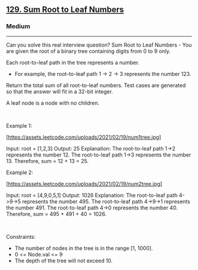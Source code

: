 <h2><a href="https://leetcode.com/problems/sum-root-to-leaf-numbers/">129. Sum Root to Leaf Numbers</a></h2><h3>Medium</h3><hr>Can you solve this real interview question? Sum Root to Leaf Numbers - You are given the root of a binary tree containing digits from 0 to 9 only.

Each root-to-leaf path in the tree represents a number.

 * For example, the root-to-leaf path 1 -> 2 -> 3 represents the number 123.

Return the total sum of all root-to-leaf numbers. Test cases are generated so that the answer will fit in a 32-bit integer.

A leaf node is a node with no children.

 

Example 1:

[https://assets.leetcode.com/uploads/2021/02/19/num1tree.jpg]


Input: root = [1,2,3]
Output: 25
Explanation:
The root-to-leaf path 1->2 represents the number 12.
The root-to-leaf path 1->3 represents the number 13.
Therefore, sum = 12 + 13 = 25.


Example 2:

[https://assets.leetcode.com/uploads/2021/02/19/num2tree.jpg]


Input: root = [4,9,0,5,1]
Output: 1026
Explanation:
The root-to-leaf path 4->9->5 represents the number 495.
The root-to-leaf path 4->9->1 represents the number 491.
The root-to-leaf path 4->0 represents the number 40.
Therefore, sum = 495 + 491 + 40 = 1026.


 

Constraints:

 * The number of nodes in the tree is in the range [1, 1000].
 * 0 <= Node.val <= 9
 * The depth of the tree will not exceed 10.